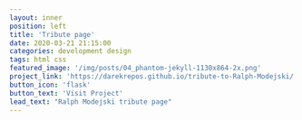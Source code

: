 ```yaml
---
layout: inner
position: left
title: 'Tribute page'
date: 2020-03-21 21:15:00
categories: development design
tags: html css
featured_image: '/img/posts/04_phantom-jekyll-1130x864-2x.png'
project_link: 'https://darekrepos.github.io/tribute-to-Ralph-Modejski/'
button_icon: 'flask'
button_text: 'Visit Project'
lead_text: "Ralph Modejski tribute page"
---
```

